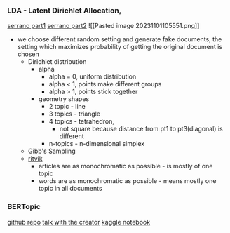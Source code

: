 ### LDA - Latent Dirichlet Allocation, 
[serrano part1](https://www.youtube.com/watch?v=T05t-SqKArY)
[serrano part2](https://www.youtube.com/watch?v=BaM1uiCpj_E)
![[Pasted image 20231101105551.png]]
- we choose different random setting and generate fake documents, the setting which maximizes probability of getting the original document is chosen
	- Dirichlet distribution
		- alpha
			- alpha = 0, uniform distribution
			- alpha < 1, points make different groups
			- alpha > 1, points stick together
		- geometry shapes
			- 2 topic - line
			- 3 topics - triangle
			- 4 topics - tetrahedron, 
				- not square because distance from pt1 to pt3(diagonal) is different
			- n-topics - n-dimensional simplex
	- Gibb's Sampling
	- [ritvik](https://www.youtube.com/watch?v=7LB1VHp4tLE)
		- articles are as monochromatic as possible - is mostly of one topic
		- words are as monochromatic as possible - means mostly one topic in all documents

### BERTopic
[github repo](https://github.com/MaartenGr/BERTopic)
[talk with the creator](https://www.youtube.com/watch?v=uZxQz87lb84)
[kaggle notebook](https://www.kaggle.com/code/bansodesandeep/topic-modeling-with-bert)